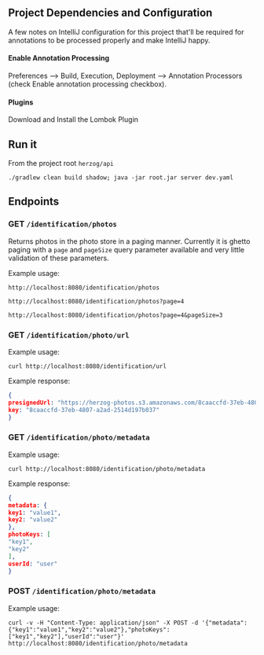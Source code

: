 Project Dependencies and Configuration
---
A few notes on IntelliJ configuration for this project that'll be required for annotations to be processed properly and make IntelliJ happy.

#### Enable Annotation Processing
Preferences --> Build, Execution, Deployment --> Annotation Processors (check Enable annotation processing checkbox).

#### Plugins

Download and Install the Lombok Plugin

## Run it
From the project root `herzog/api`

`./gradlew clean build shadow; java -jar root.jar server dev.yaml`

## Endpoints

### GET `/identification/photos`

Returns photos in the photo store in a paging manner. Currently it is ghetto paging with a `page` and `pageSize` query parameter available and very little validation of these parameters. 

Example usage: 

`http://localhost:8080/identification/photos`

`http://localhost:8080/identification/photos?page=4`

`http://localhost:8080/identification/photos?page=4&pageSize=3`

### GET `/identification/photo/url`

Example usage: 

`curl http://localhost:8080/identification/url`

Example response:

```json
{
presignedUrl: "https://herzog-photos.s3.amazonaws.com/8caaccfd-37eb-4807-a2ad-2514d197b037?AWSAccessKeyId=AKIAI6HUYJLEME6L44TA&Expires=1458801265&Signature=BVbhmZ6A%2FfxneDmZXzgL1F3LuZg%3D",
key: "8caaccfd-37eb-4807-a2ad-2514d197b037"
}
```

### GET `/identification/photo/metadata`

Example usage: 

`curl http://localhost:8080/identification/photo/metadata`

Example response: 

```json
{
metadata: {
key1: "value1",
key2: "value2"
},
photoKeys: [
"key1",
"key2"
],
userId: "user"
}
```

### POST `/identification/photo/metadata`

Example usage: 

`curl -v -H "Content-Type: application/json" -X POST -d '{"metadata":{"key1":"value1","key2":"value2"},"photoKeys":["key1","key2"],"userId":"user"}' http://localhost:8080/identification/photo/metadata`
